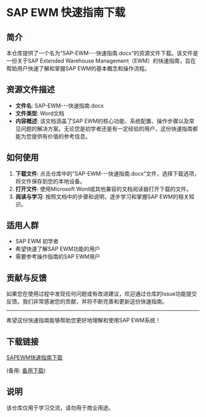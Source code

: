# SAP EWM 快速指南下载

## 简介

本仓库提供了一个名为“SAP-EWM---快速指南.docx”的资源文件下载。该文件是一份关于SAP Extended Warehouse Management（EWM）的快速指南，旨在帮助用户快速了解和掌握SAP EWM的基本概念和操作流程。

## 资源文件描述

- **文件名**: SAP-EWM---快速指南.docx
- **文件类型**: Word文档
- **内容概述**: 该文档涵盖了SAP EWM的核心功能、系统配置、操作步骤以及常见问题的解决方案。无论您是初学者还是有一定经验的用户，这份快速指南都能为您提供有价值的参考信息。

## 如何使用

1. **下载文件**: 点击仓库中的“SAP-EWM---快速指南.docx”文件，选择下载选项，将文件保存到您的本地设备。
2. **打开文件**: 使用Microsoft Word或其他兼容的文档阅读器打开下载的文件。
3. **阅读与学习**: 按照文档中的步骤和说明，逐步学习和掌握SAP EWM的相关知识。

## 适用人群

- SAP EWM 初学者
- 希望快速了解SAP EWM功能的用户
- 需要参考操作指南的SAP EWM用户

## 贡献与反馈

如果您在使用过程中发现任何问题或有改进建议，欢迎通过仓库的Issue功能提交反馈。我们非常感谢您的贡献，并将不断完善和更新这份快速指南。

---

希望这份快速指南能够帮助您更好地理解和使用SAP EWM系统！

## 下载链接
[SAPEWM快速指南下载](https://pan.quark.cn/s/e33ffc0ec662) 

(备用: [备用下载](https://pan.baidu.com/s/1MjYG74CaBQpQD3ViYumxSA?pwd=1234))

## 说明

该仓库仅用于学习交流，请勿用于商业用途。
